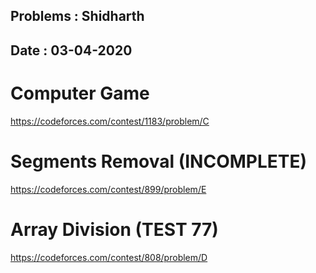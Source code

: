 ## Problems : Shidharth

## Date : 03-04-2020


# Computer Game
https://codeforces.com/contest/1183/problem/C

# Segments Removal **(INCOMPLETE)**
https://codeforces.com/contest/899/problem/E

# Array Division   **(TEST 77)**
https://codeforces.com/contest/808/problem/D


